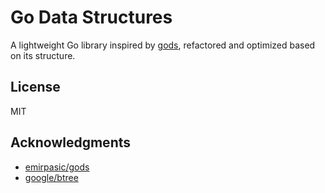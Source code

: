 # Go Data Structures

A lightweight Go library inspired by [gods](https://github.com/emirpasic/gods), refactored and optimized based on its structure.

## License

MIT

## Acknowledgments

- [emirpasic/gods](https://github.com/emirpasic/gods)
- [google/btree](https://github.com/google/btree/tree/master)
